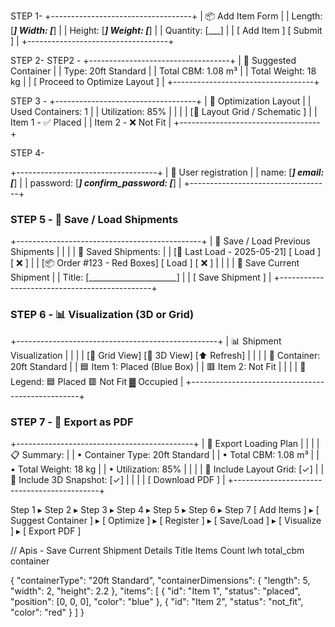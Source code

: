 
STEP 1- +-----------------------------------+
| 📦 Add Item Form                  |
|  Length: [___]  Width: [___]      |
|  Height: [___] Weight: [___]      |
|  Quantity: [___]                  |
|  [ Add Item ]  [ Submit ]         |
+-----------------------------------+

STEP 2- 
STEP2 - 
+-----------------------------------+
| 🚢 Suggested Container            |
|  Type: 20ft Standard              |
|  Total CBM: 1.08 m³               |
|  Total Weight: 18 kg             |
|  [ Proceed to Optimize Layout ]  |
+-----------------------------------+


STEP 3 - 
+-----------------------------------+
| 📐 Optimization Layout            |
|  Used Containers: 1               |
|  Utilization: 85%                 |
|                                   |
|  [🧱 Layout Grid / Schematic ]    |
|  Item 1 - ✅ Placed               |
|  Item 2 - ❌ Not Fit              |
+-----------------------------------+

STEP 4- 

+-----------------------------------+
| 📐 User registration            |
|   name: [___]  email: [___]      |
|  password: [___] confirm_password: [___]            |
+-----------------------------------+

### **STEP 5 - 📂 Save / Load Shipments**

+----------------------------------------------+
| 📂 Save / Load Previous Shipments            |
|                                              |
| 🔖 Saved Shipments:                          |
|  [🔄 Last Load - 2025-05-21] [ Load ] [ ❌ ] |
|  [📦 Order #123 - Red Boxes]    [ Load ] [ ❌ ] |
|                                              |
| 💾 Save Current Shipment                     |
|  Title: [______________________]             |
|  [ Save Shipment ]                           |
+----------------------------------------------+

### **STEP 6 - 📊 Visualization (3D or Grid)**
+--------------------------------------------------+
| 📊 Shipment Visualization                        |
|                                                  |
|  [🔲 Grid View]  [🧊 3D View]  [⬆ Refresh]        |
|                                                  |
|  🧱 Container: 20ft Standard                      |
|  🟦 Item 1: Placed (Blue Box)                     |
|  🟥 Item 2: Not Fit                               |
|                                                  |
|  📌 Legend: 🟦 Placed  🟥 Not Fit  ▓ Occupied     |
+--------------------------------------------------+


### **STEP 7 - 📄 Export as PDF**

+--------------------------------------------+
| 📄 Export Loading Plan                     |
|                                            |
|  📋 Summary:                               |
|   • Container Type: 20ft Standard          |
|   • Total CBM: 1.08 m³                     |
|   • Total Weight: 18 kg                    |
|   • Utilization: 85%                       |
|                                            |
|  🧱 Include Layout Grid: [✓]               |
|  🧊 Include 3D Snapshot: [✓]               |
|                                            |
|  [ Download PDF ]                          |
+--------------------------------------------+

Step 1 ▸ Step 2 ▸ Step 3 ▸ Step 4 ▸ Step 5 ▸ Step 6 ▸ Step 7
[ Add Items ] ▸ [ Suggest Container ] ▸ [ Optimize ] ▸ [ Register ]
▸ [ Save/Load ] ▸ [ Visualize ] ▸ [ Export PDF ]

// Apis - Save Current Shipment Details 
Title 
Items Count 
l*w*h
total_cbm
container


{
  "containerType": "20ft Standard",
  "containerDimensions": { "length": 5, "width": 2, "height": 2.2 },
  "items": [
    { "id": "Item 1", "status": "placed", "position": [0, 0, 0], "color": "blue" },
    { "id": "Item 2", "status": "not_fit", "color": "red" }
  ]
}
